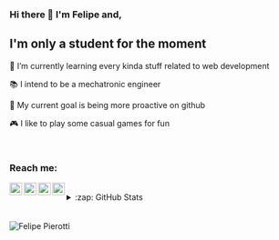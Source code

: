 ### Hi there 👋 I'm Felipe and,

## I'm only a student for the moment
🌱 I’m currently learning every kinda stuff related to web development

📚 I intend to be a mechatronic engineer 

🥅 My current goal is being more proactive on github

🎮 I like to play some casual games for fun

<br />

### Reach me:

[<img align="left" alt="Felipe Pierotti" width="22px" src="https://www.flaticon.com/svg/static/icons/svg/1051/1051382.svg" />][twitter]
[<img align="left" alt="Felipe Pierotti" width="22px" src="https://www.flaticon.com/svg/static/icons/svg/1051/1051364.svg" />][instagram]
[<img align="left" alt="Felipe Pierotti" width="22px" src="https://www.flaticon.com/svg/static/icons/svg/1051/1051384.svg" />][linkedin]
[<img align="left" alt="Felipe Pierotti" width="22px" src="https://www.flaticon.com/svg/static/icons/svg/1051/1051374.svg" />][wpp]

<br />

<details>
  <summary> :zap: GitHub Stats</summary>

  <img align="left" alt="codeSTACKr's Github Stats" src="https://github-readme-stats.codestackr.vercel.app/api?username=EffEmPee&show_icons=true"/>

</details>

<br />
<br />

<img src="https://komarev.com/ghpvc/?username=EffEmPee" alt="Felipe Pierotti" />


[wpp]: https://api.whatsapp.com/send?phone=5543984110685&text=Ola%2C%20venho%20pelo%20GitHub!
[linkedin]: https://www.linkedin.com/in/felipe-pierotti-1104531b7/
[instagram]: https://www.instagram.com/felipe_pierotti/
[twitter]: https://twitter.com/felipe_pierotti
